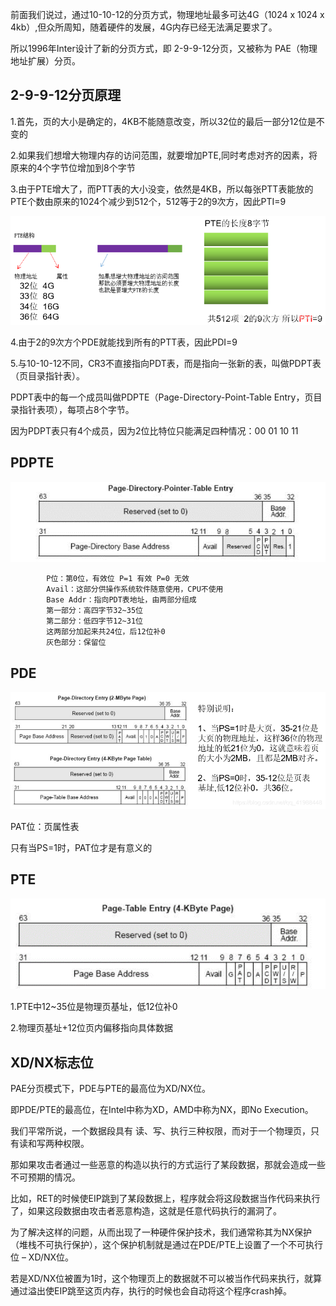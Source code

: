 前面我们说过，通过10-10-12的分页方式，物理地址最多可达4G（1024 x 1024 x 4kb）,但众所周知，随着硬件的发展，4G内存已经无法满足要求了。

所以1996年Inter设计了新的分页方式，即 2-9-9-12分页，又被称为 PAE（物理地址扩展）分页。

2-9-9-12分页原理
---
1.首先，页的大小是确定的，4KB不能随意改变，所以32位的最后一部分12位是不变的

2.如果我们想增大物理内存的访问范围，就要增加PTE,同时考虑对齐的因素，将原来的4个字节位增加到8个字节

3.由于PTE增大了，而PTT表的大小没变，依然是4KB，所以每张PTT表能放的PTE个数由原来的1024个减少到512个，512等于2的9次方，因此PTI=9

![](https://raw.githubusercontent.com/Whitebird0/tuchuang/main/2-9-9-12_1.png)

4.由于2的9次方个PDE就能找到所有的PTT表，因此PDI=9

5.与10-10-12不同，CR3不直接指向PDT表，而是指向一张新的表，叫做PDPT表（页目录指针表）。

PDPT表中的每一个成员叫做PDPTE（Page-Directory-Point-Table Entry，页目录指针表项），每项占8个字节。

因为PDPT表只有4个成员，因为2位比特位只能满足四种情况：00 01 10 11

PDPTE
---

![](https://raw.githubusercontent.com/Whitebird0/tuchuang/main/PDPTE.png)

            P位：第0位，有效位 P=1 有效 P=0 无效
            Avail：这部分供操作系统软件随意使用，CPU不使用
            Base Addr：指向PDT表地址，由两部分组成
            第一部分：高四字节32~35位
            第二部分：低四字节12~31位
            这两部分加起来共24位，后12位补0
            灰色部分：保留位

PDE
---
![](https://raw.githubusercontent.com/Whitebird0/tuchuang/main/2-9-9-12_PDE.png)

PAT位：页属性表

只有当PS=1时，PAT位才是有意义的

PTE
---
![](https://raw.githubusercontent.com/Whitebird0/tuchuang/main/2-9-9-12_PTE.png)

1.PTE中12~35位是物理页基址，低12位补0

2.物理页基址+12位页内偏移指向具体数据

XD/NX标志位
---
PAE分页模式下，PDE与PTE的最高位为XD/NX位。

即PDE/PTE的最高位，在Intel中称为XD，AMD中称为NX，即No Execution。

我们平常所说，一个数据段具有 读、写、执行三种权限，而对于一个物理页，只有读和写两种权限。

那如果攻击者通过一些恶意的构造以执行的方式运行了某段数据，那就会造成一些不可预期的情况。

比如，RET的时候使EIP跳到了某段数据上，程序就会将这段数据当作代码来执行了，如果这段数据由攻击者恶意构造，这就是任意代码执行的漏洞了。

为了解决这样的问题，从而出现了一种硬件保护技术，我们通常称其为NX保护（堆栈不可执行保护），这个保护机制就是通过在PDE/PTE上设置了一个不可执行位 – XD/NX位。

若是XD/NX位被置为1时，这个物理页上的数据就不可以被当作代码来执行，就算通过溢出使EIP跳至这页内存，执行的时候也会自动将这个程序crash掉。
